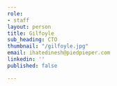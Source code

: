 ```yaml
---
role:
- staff
layout: person
title: Gilfoyle
sub_heading: CTO
thumbnail: "/gilfoyle.jpg"
email: ihatedinesh@piedpieper.com
linkedin: ''
published: false

---
```

